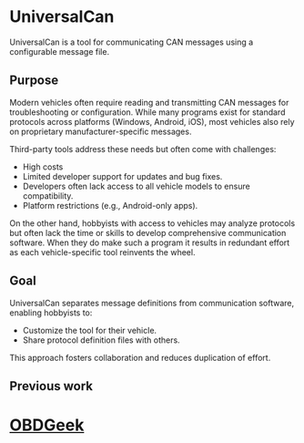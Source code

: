 # UniversalCan

UniversalCan is a tool for communicating CAN messages using a configurable message file.

## Purpose

Modern vehicles often require reading and transmitting CAN messages for troubleshooting or configuration. While many programs exist for standard protocols across platforms (Windows, Android, iOS), most vehicles also rely on proprietary manufacturer-specific messages.

Third-party tools address these needs but often come with challenges:

- High costs 
- Limited developer support for updates and bug fixes.
- Developers often lack access to all vehicle models to ensure compatibility.
- Platform restrictions (e.g., Android-only apps).

On the other hand, hobbyists with access to vehicles may analyze protocols but often lack the time or skills to develop comprehensive communication software. When they do make such a program it results in redundant effort as each vehicle-specific tool reinvents the wheel.

## Goal

UniversalCan separates message definitions from communication software, enabling hobbyists to:

- Customize the tool for their vehicle.
- Share protocol definition files with others.

This approach fosters collaboration and reduces duplication of effort.


## Previous work
# [OBDGeek](https://sourceforge.net/projects/obdgeek/)
